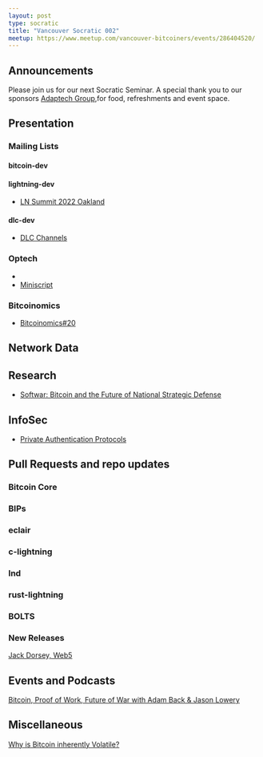 ```yaml
---
layout: post
type: socratic
title: "Vancouver Socratic 002"
meetup: https://www.meetup.com/vancouver-bitcoiners/events/286404520/
---
```


## Announcements
Please join us for our next Socratic Seminar. A special thank you to our sponsors [Adaptech Group](https://adaptechgroup.com/),for food, refreshments and event space.

## Presentation

<!-- ## Mailing Lists  Bitcoin Optech -->

### Mailing Lists

#### bitcoin-dev

#### lightning-dev

- [LN Summit 2022 Oakland](https://lists.linuxfoundation.org/pipermail/lightning-dev/2022-June/003600.html)

#### dlc-dev

- [DLC Channels](https://github.com/discreetlogcontracts/dlcspecs/pull/196)

### Optech

- 
- [Miniscript](https://bitcoinops.org/en/topics/miniscript/)

### Bitcoinomics

- [Bitcoinomics#20](https://only21.substack.com/p/202220?s=r)

## Network Data

## Research

- [Softwar: Bitcoin and the Future of National Strategic Defense](https://twitter.com/JasonPLowery/status/1533925550598889478)

## InfoSec

- [Private Authentication Protocols](https://github.com/sipa/writeups/tree/main/private-authentication-protocols)

## Pull Requests and repo updates

### Bitcoin Core

<!-- ### rust-bitcoin -->

<!-- ### secp256k1 -->

<!-- ### secp256k1-zkp -->

### BIPs

### eclair

### c-lightning

### lnd

### rust-lightning

### BOLTS

### New Releases

[Jack Dorsey, Web5](https://developer.tbd.website/projects/web5)

## Events and Podcasts

[Bitcoin, Proof of Work, Future of War with Adam Back & Jason Lowery](https://www.youtube.com/watch?v=37w4vxeYL8U)

<!-- ## Mining -->

## Miscellaneous
[Why is Bitcoin inherently Volatile?](https://gist.github.com/fernandonm/81cb21bdce0910055de32b98ee4119e1)